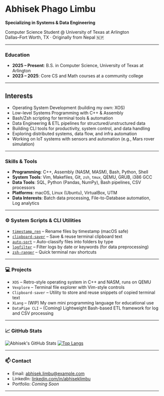 # Abhisek Phago Limbu

**Specializing in Systems & Data Engineering**

Computer Science Student @ University of Texas at Arlington  
Dallas–Fort Worth, TX · Originally from Nepal 🇳🇵

---

###  Education
- **2025 – Present**: B.S. in Computer Science, University of Texas at Arlington
- **2023 – 2025**: Core CS and Math courses at a community college

---

##  Interests
- Operating System Development (building my own: XOS)
- Low-level Systems Programming with C++ & Assembly
- Bash/Zsh scripting for terminal tools & automation
- Data Engineering & ETL pipelines for structured/unstructured data
- Building CLI tools for productivity, system control, and data handling
- Exploring distributed systems, data flow, and infra automation
- Working on IoT systems with sensors and automation (e.g., Mars rover simulation)

---

###  Skills & Tools
- **Programming**: C++, Assembly (NASM, MASM), Bash, Python, Shell
- **System Tools**: Vim, Makefiles, Git, `zsh`, `tmux`, QEMU, GRUB, i386 GCC
- **Data Tools**: SQL, Python (Pandas, NumPy), Bash pipelines, CSV processors
- **Platforms**: macOS, Linux (Ubuntu), VirtualBox, UTM
- **Data Interests**: Batch data processing, File-to-Database automation, Log analytics

---

### ⚙️ System Scripts & CLI Utilities
- [`timestamp_ren`](https://github.com/AbhisekLimbu/file-tools) – Rename files by timestamp (macOS safe)
- [`clipboard-saver`](https://github.com/AbhisekLimbu/clipboard-saver) – Save & reuse terminal clipboard text
- [`auto-sort`](https://github.com/AbhisekLimbu/file-tools) – Auto-classify files into folders by type
- [`logfilter`](https://github.com/AbhisekLimbu/log-utils) – Filter logs by date or keywords (for data preprocessing)
- [`zsh-ranger`](https://github.com/AbhisekLimbu/zsh-tools) – Quick terminal nav shortcuts

---

### 💻 Projects
- `XOS` – Retro-style operating system in C++ and NASM, runs on QEMU
- `Vexplore` – Terminal file explorer with Vim-style controls
- `Clipboard-saver` – Utility to store and reuse snippets of copied terminal text
- `XLang` – (WIP) My own mini programming language for educational use
- `DataPipe CLI` – (Coming) Lightweight Bash-based ETL framework for log and CSV processing

---

### 📈 GitHub Stats
![Abhisek's GitHub Stats](https://github-readme-stats.vercel.app/api?username=AbhisekLimbu&show_icons=true&theme=gruvbox)
[![Top Langs](https://github-readme-stats.vercel.app/api/top-langs/?username=AbhisekLimbu&layout=compact)](https://github.com/anuraghazra/github-readme-stats)

---

### 📫 Contact
- Email: abhisek.limbu@example.com
- LinkedIn: [linkedin.com/in/abhiseklimbu](https://linkedin.com/in/abhiseklimbu)
- Portfolio: *Coming Soon*

---
